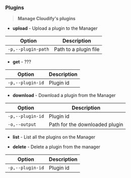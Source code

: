 ### Plugins
> **Manage Cloudify's plugins**

* **upload** - Upload a plugin to the Manager

| Option             | Description           |
| ------------------ | --------------------- |
| `-p,--plugin-path` | Path to a plugin file |

* **get** - ???

| Option             | Description |
| ------------------ | ----------- |
| `-p,--plugin-id`   | Plugin id   |

* **download** - Download a plugin from the Manager

| Option           | Description                    |
| ---------------- | ------------------------------ |
| `-p,--plugin-id` | Plugin id                      |
| `-o,--output`    | Path for the downloaded plugin |

* **list** - List all the plugins on the Manager

* **delete** - Delete a plugin from the manager

| Option             | Description |
| ------------------ | ----------- |
| `-p,--plugin-id`   | Plugin id   |

